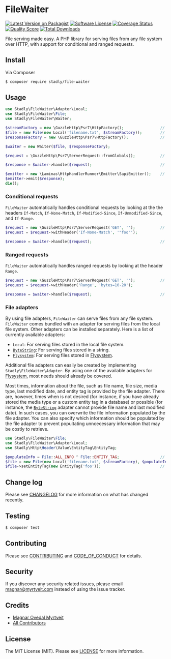 # FileWaiter

[![Latest Version on Packagist][ico-version]][link-packagist]
[![Software License][ico-license]](LICENSE.md)
[![Coverage Status][ico-scrutinizer]][link-scrutinizer]
[![Quality Score][ico-code-quality]][link-code-quality]
[![Total Downloads][ico-downloads]][link-downloads]

File serving made easy. A PHP library for serving files from any file system over HTTP, with support for conditional and ranged requests.

## Install

Via Composer

``` bash
$ composer require stadly/file-waiter
```

## Usage

``` php
use Stadly\FileWaiter\Adapter\Local;
use Stadly\FileWaiter\File;
use Stadly\FileWaiter\Waiter;

$streamFactory = new \GuzzleHttp\Psr7\HttpFactory();                // Any PSR-17 compatible stream factory.
$file = new File(new Local('filename.txt', $streamFactory));        // Or another file adapter. See below.
$responseFactory = new \GuzzleHttp\Psr7\HttpFactory();              // Any PSR-17 compatible response factory.

$waiter = new Waiter($file, $responseFactory);

$request = \GuzzleHttp\Psr7\ServerRequest::fromGlobals();           // Any PSR-7 compatible server request.

$response = $waiter->handle($request);                              // The response is created by the response factory.

$emitter = new \Laminas\HttpHandlerRunner\Emitter\SapiEmitter();    // Any way of emitting PSR-7 responses.
$emitter->emit($response);
die();
```

### Conditional requests

`FileWaiter` automatically handles conditional requests by looking at the the headers `If-Match`, `If-None-Match`, `If-Modified-Since`, `If-Unmodified-Since`, and `If-Range`.

``` php
$request = new \GuzzleHttp\Psr7\ServerRequest('GET', '');           // Any PSR-7 compatible server request.
$request = $request->withHeader('If-None-Match', '"foo"');

$response = $waiter->handle($request);                              // 304 Not Modified if the file's entity tag is "foo".
```

### Ranged requests

`FileWaiter` automatically handles ranged requests by looking at the header `Range`.

``` php
$request = new \GuzzleHttp\Psr7\ServerRequest('GET', '');           // Any PSR-7 compatible server request.
$request = $request->withHeader('Range', 'bytes=10-20');

$response = $waiter->handle($request);                              // Response contains only the requested bytes.
```

### File adapters

By using file adapters, `FileWaiter` can serve files from any file system. `FileWaiter` comes bundled with an adapter for serving files from the local file system. Other adapters can be installed separately. Here is a list of currently available adapters:
- `Local`: For serving files stored in the local file system.
- [`ByteString`](https://github.com/Stadly/FileWaiter-ByteString): For serving files stored in a string.
- [`Flysystem`](https://github.com/Stadly/FileWaiter-Flysystem): For serving files stored in [Flysystem](https://flysystem.thephpleague.com/v2/docs/).

Additional file adapters can easily be created by implementing `Stadly\FileWaiter\Adapter`. By using one of the available adapters for [Flysystem](https://flysystem.thephpleague.com/v2/docs/), most needs should already be covered.

Most times, information about the file, such as file name, file size, media type, last modified date, and entity tag is provided by the file adapter. There are, however, times when is not desired (for instance, if you have already stored the media type or a custom entity tag in a database) or possible (for instance, the [`ByteString`](https://github.com/Stadly/FileWaiter-ByteString) adapter cannot provide file name and last modified date). In such cases, you can overwrite the file information populated by the file adapter. You can also specify which information should be populated by the file adapter to prevent popultating unncecessary information that may be costly to retrieve.

``` php
use Stadly\FileWaiter\File;
use Stadly\FileWaiter\Adapter\Local;
use Stadly\Http\Header\Value\EntityTag\EntityTag;

$populateInfo = File::ALL_INFO ^ File::ENTITY_TAG;                  // Do not populate entity tag.
$file = new File(new Local('filename.txt', $streamFactory), $populateInfo);
$file->setEntityTag(new EntityTag('foo'));                          // Set custom entity tag.
```

## Change log

Please see [CHANGELOG](CHANGELOG.md) for more information on what has changed recently.

## Testing

``` bash
$ composer test
```

## Contributing

Please see [CONTRIBUTING](CONTRIBUTING.md) and [CODE_OF_CONDUCT](CODE_OF_CONDUCT.md) for details.

## Security

If you discover any security related issues, please email magnar@myrtveit.com instead of using the issue tracker.

## Credits

- [Magnar Ovedal Myrtveit][link-author]
- [All Contributors][link-contributors]

## License

The MIT License (MIT). Please see [LICENSE](LICENSE.md) for more information.

[ico-version]: https://img.shields.io/packagist/v/stadly/file-waiter.svg?style=flat-square
[ico-license]: https://img.shields.io/badge/license-MIT-brightgreen.svg?style=flat-square
[ico-scrutinizer]: https://img.shields.io/scrutinizer/coverage/g/Stadly/FileWaiter.svg?style=flat-square
[ico-code-quality]: https://img.shields.io/scrutinizer/g/Stadly/FileWaiter.svg?style=flat-square
[ico-downloads]: https://img.shields.io/packagist/dt/stadly/file-waiter.svg?style=flat-square

[link-packagist]: https://packagist.org/packages/stadly/file-waiter
[link-scrutinizer]: https://scrutinizer-ci.com/g/Stadly/FileWaiter/code-structure
[link-code-quality]: https://scrutinizer-ci.com/g/Stadly/FileWaiter
[link-downloads]: https://packagist.org/packages/stadly/file-waiter
[link-author]: https://github.com/Stadly
[link-contributors]: https://github.com/Stadly/FileWaiter/contributors
